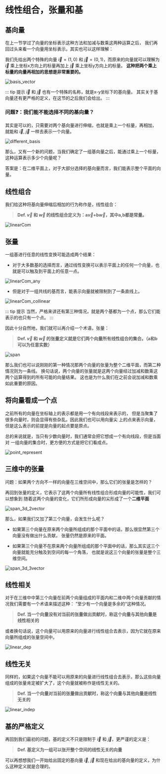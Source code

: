 # 线性组合，张量和基

## 基向量

在上一节学过了向量的坐标表示这种方法和加减与数乘这两种运算之后，
我们再回过头来看一个向量用坐标表示，其实也可以这样理解：

我们先给出两个特殊的向量 $\vec{i}=(1,0)$ 和 $\vec{j}=(0,1)$，而原来的向量就可以理解为
$\vec{i}$ 乘上坐标x方向上的标量再加上 $\vec{j}$ 乘上坐标y方向上的标量。
**这种把两个乘上标量的向量再相加的思想是非常重要的。**

![basis_vector](/linearAlgebra/linearComSpanBasis/basis_vector.png)

::: tip 提示
$\vec{i}$ 和 $\vec{j}$ 也有一个特殊的名称，就是x-y坐标下的基向量。
其实关于基向量还有更严格的定义，在这节的之后我们会给出。
:::


### 问题:question:：我们能不能选择不同的基向量？

其实是可以的，只需要对两个基向量进行伸缩，也就是乘上一个标量，再相加，
就能和 $\vec{i}$, $\vec{j}$ 一样去表示一个向量。

![different_basis](/linearAlgebra/linearComSpanBasis/different_basis.png)

那么，又有一个新的问题，当我们确定了一组基向量之后，能通过乘上一个标量，
这种运算表示多少个向量呢？

答案是：在二维平面上，对于大部分选择的基向量而言，我们能表示整个平面的向量。

## 线性组合

我们给这种将基向量伸缩后相加的行为称作是，线性组合： 

>**Def. $\vec{v}$ 和 $\vec{w}$ 的线性组合定义为：a$\vec{v}$+b$\vec{w}$，其中a,b都是常量。**  

![linearCom](/linearAlgebra/linearComSpanBasis/linearCom.png)

## 张量

一组基进行任意的线性变换可能造成两个结果：

- 对于大多数基的选择而言，通过线性变换可以表示平面上的任何一个向量，也就是可以触及到平面上的任意一点。

![linearCom_any](/linearAlgebra/linearComSpanBasis/linearCom_any.png)

- 但是对于一组共线的基而言，能表示向量就被限制到了一条直线上。

![linearCom_collinear](/linearAlgebra/linearComSpanBasis/linearCom_collinear.png)

::: tip 提示
当然，严格来讲还有第三种情况，就是两个基都为一个点，那么它们能表示的也只有一个点。
:::

因此十分自然地，我们就可以再介绍一个术语，张量：

>**Def. $\vec{v}$ 和 $\vec{w}$ 的张量定义就是它们两个向量所有线性组合的集合。（a和b可以为任意实数）**

![span](/linearAlgebra/linearComSpanBasis/span.png)

那么我们也可以说刚刚的第一种情况那两个向量的张量为整个二维平面，而第二种情况则为一条线。
换句话说，两个向量的张量就是这两个向量经过加减和数乘这两个运算得到的所有可能的向量结果。
这也是为什么我们在之前会说加减和数乘如此重要的原因。

## 将向量看成一个点

之前所有的向量在坐标轴上的表示都是用一个有向线段来表示的，
但是当聚集了很多向量时，则会显得有些杂乱。因此我们也可以用向量尖
上的点来表示向量，但是这么表示的前提是向量的起点要是原点。

总的来说就是，当只有少数向量时，我们通常会把它想成一个有向线段，但是当面对
一组向量的集合时，更方便的方式是把它们看成点。

![point_represent](/linearAlgebra/linearComSpanBasis/point_represent.png)

## 三维中的张量

问题：如果两个方向不一样的向量在三维空间中，那么它们的张量是怎样的？

再回到张量的定义，它表示了这两个向量所有线性组合形成向量的可能性，我们可以想象到
随着这两个向量的变化，它们所形成向量的尖形成了一个**二维平面**

![span_3d_2vector](/linearAlgebra/linearComSpanBasis/span_3d_2vector.png)

那么，如果我们又加了第三个向量，会发生什么呢？

- 如果第三个向量在原来两个向量所组成的那个平面中的话，那么很显然第三个向量没有做出什么贡献，
张量仍然是原来的平面。

- 如果第三个向量不在原来两个向量所组成的那个平面中的话，那么其实这三个向量就能充分触及到空间的每一个角落，
也就是说这三个向量的张量是整个三维空间。

![span_3d_3vector](/linearAlgebra/linearComSpanBasis/span_3d_3vector.png)

## 线性相关

对于在三维中中第三个向量在前两个向量组成的平面内和二维中两个向量贡献的情况我们需要有一个术语来描述这种：
”至少有一个向量是多余的“这种情况。

>**Def. 当一个向量没有对当前的张量做出贡献时，称这个向量与其他向量是线性相关的**

或者换句话说，这个向量可以用原来的向量进行线性组合去表示，因为它就在原来向量所组成的张量空间中。

![linear_dep](/linearAlgebra/linearComSpanBasis/linear_dep.png)

## 线性无关

同样的，如果这个向量不能可以用原来的向量进行线性组合去表示，那么这些向量组成的张量肯定被扩大了，这个向量就被称作是线性无关的。

>**Def. 当一个向量对当前的张量做出贡献时，称这个向量与其他向量是线性无关的**

![linear_indep](/linearAlgebra/linearComSpanBasis/linear_indep.png)

## 基的严格定义

再回到我们最初的问题，基的定义不只是限制于 $\vec{i}$ 和 $\vec{j}$，更严谨的定义是：

>**Def. 基定义为一组可以张开整个空间的线性无关的向量**

可以再想想我们一开始给出固定的基向量 $\vec{i}$, $\vec{j}$ 和现在给出的基向量的定义，为什么这种定义就是合理的。


